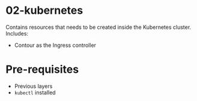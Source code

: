 # 02-kubernetes

Contains resources that needs to be created inside the Kubernetes cluster. Includes:

- Contour as the Ingress controller

# Pre-requisites

- Previous layers
- `kubectl` installed
